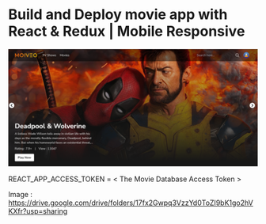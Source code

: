 # Build and Deploy movie app with React & Redux | Mobile Responsive

![Alt text](thumbnail.png?raw=true "Title")

REACT_APP_ACCESS_TOKEN = < The Movie Database Access Token >

Image : https://drive.google.com/drive/folders/17fx2Gwpq3VzzYd0ToZI9bK1go2hVKXfr?usp=sharing
